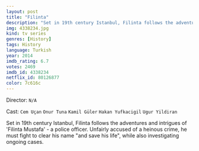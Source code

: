 ```yaml
---
layout: post
title: "Filinta"
description: "Set in 19th century Istanbul, Filinta follows the adventures and intrigues of 'Filinta Mustafa' - a police officer. Unfairly accused of a heinous crime, he must fight to clear his name and save his life, while also investigating ongoing cases..."
img: 4338234.jpg
kind: tv series
genres: [History]
tags: History 
language: Turkish
year: 2014
imdb_rating: 6.7
votes: 2469
imdb_id: 4338234
netflix_id: 80126877
color: 7c616c
---
```

Director: `N/A`  

Cast: `Cem Uçan` `Onur Tuna` `Kamil Güler` `Hakan Yufkacigil` `Ugur Yildiran` 

Set in 19th century Istanbul, Filinta follows the adventures and intrigues of 'Filinta Mustafa' - a police officer. Unfairly accused of a heinous crime, he must fight to clear his name "and save his life", while also investigating ongoing cases.